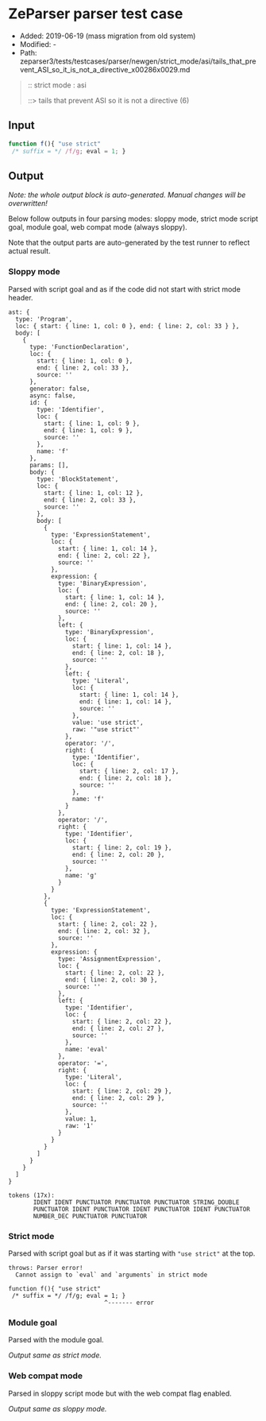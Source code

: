 # ZeParser parser test case

- Added: 2019-06-19 (mass migration from old system)
- Modified: -
- Path: zeparser3/tests/testcases/parser/newgen/strict_mode/asi/tails_that_prevent_ASI_so_it_is_not_a_directive_x00286x0029.md

> :: strict mode : asi
>
> ::> tails that prevent ASI so it is not a directive (6)

## Input

`````js
function f(){ "use strict" 
 /* suffix = */ /f/g; eval = 1; }
`````

## Output

_Note: the whole output block is auto-generated. Manual changes will be overwritten!_

Below follow outputs in four parsing modes: sloppy mode, strict mode script goal, module goal, web compat mode (always sloppy).

Note that the output parts are auto-generated by the test runner to reflect actual result.

### Sloppy mode

Parsed with script goal and as if the code did not start with strict mode header.

`````
ast: {
  type: 'Program',
  loc: { start: { line: 1, col: 0 }, end: { line: 2, col: 33 } },
  body: [
    {
      type: 'FunctionDeclaration',
      loc: {
        start: { line: 1, col: 0 },
        end: { line: 2, col: 33 },
        source: ''
      },
      generator: false,
      async: false,
      id: {
        type: 'Identifier',
        loc: {
          start: { line: 1, col: 9 },
          end: { line: 1, col: 9 },
          source: ''
        },
        name: 'f'
      },
      params: [],
      body: {
        type: 'BlockStatement',
        loc: {
          start: { line: 1, col: 12 },
          end: { line: 2, col: 33 },
          source: ''
        },
        body: [
          {
            type: 'ExpressionStatement',
            loc: {
              start: { line: 1, col: 14 },
              end: { line: 2, col: 22 },
              source: ''
            },
            expression: {
              type: 'BinaryExpression',
              loc: {
                start: { line: 1, col: 14 },
                end: { line: 2, col: 20 },
                source: ''
              },
              left: {
                type: 'BinaryExpression',
                loc: {
                  start: { line: 1, col: 14 },
                  end: { line: 2, col: 18 },
                  source: ''
                },
                left: {
                  type: 'Literal',
                  loc: {
                    start: { line: 1, col: 14 },
                    end: { line: 1, col: 14 },
                    source: ''
                  },
                  value: 'use strict',
                  raw: '"use strict"'
                },
                operator: '/',
                right: {
                  type: 'Identifier',
                  loc: {
                    start: { line: 2, col: 17 },
                    end: { line: 2, col: 18 },
                    source: ''
                  },
                  name: 'f'
                }
              },
              operator: '/',
              right: {
                type: 'Identifier',
                loc: {
                  start: { line: 2, col: 19 },
                  end: { line: 2, col: 20 },
                  source: ''
                },
                name: 'g'
              }
            }
          },
          {
            type: 'ExpressionStatement',
            loc: {
              start: { line: 2, col: 22 },
              end: { line: 2, col: 32 },
              source: ''
            },
            expression: {
              type: 'AssignmentExpression',
              loc: {
                start: { line: 2, col: 22 },
                end: { line: 2, col: 30 },
                source: ''
              },
              left: {
                type: 'Identifier',
                loc: {
                  start: { line: 2, col: 22 },
                  end: { line: 2, col: 27 },
                  source: ''
                },
                name: 'eval'
              },
              operator: '=',
              right: {
                type: 'Literal',
                loc: {
                  start: { line: 2, col: 29 },
                  end: { line: 2, col: 29 },
                  source: ''
                },
                value: 1,
                raw: '1'
              }
            }
          }
        ]
      }
    }
  ]
}

tokens (17x):
       IDENT IDENT PUNCTUATOR PUNCTUATOR PUNCTUATOR STRING_DOUBLE
       PUNCTUATOR IDENT PUNCTUATOR IDENT PUNCTUATOR IDENT PUNCTUATOR
       NUMBER_DEC PUNCTUATOR PUNCTUATOR
`````

### Strict mode

Parsed with script goal but as if it was starting with `"use strict"` at the top.

`````
throws: Parser error!
  Cannot assign to `eval` and `arguments` in strict mode

function f(){ "use strict"
 /* suffix = */ /f/g; eval = 1; }
                           ^------- error
`````


### Module goal

Parsed with the module goal.

_Output same as strict mode._

### Web compat mode

Parsed in sloppy script mode but with the web compat flag enabled.

_Output same as sloppy mode._
